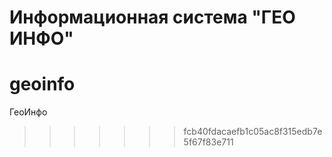 Информационная система "ГЕО ИНФО"
=======
# geoinfo
ГеоИнфо
>>>>>>> fcb40fdacaefb1c05ac8f315edb7e5f67f83e711
